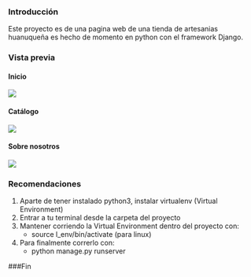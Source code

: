 ### Introducción
Este proyecto es de una pagina web de una tienda de artesanias huanuqueña
es hecho de momento en python con el framework Django.
### Vista previa

#### Inicio
![](https://i.pinimg.com/564x/c0/21/32/c021329f73c5a1c1739ec0558c82b33f.jpg)
#### Catálogo
![](https://i.pinimg.com/564x/68/51/dc/6851dc6820ed3a94787115645a0c1151.jpg)
#### Sobre nosotros
![](https://i.pinimg.com/564x/d0/b5/c8/d0b5c80f89a944f4a7ee28e0778c028f.jpg)

### Recomendaciones
1. Aparte de tener instalado python3, instalar virtualenv (Virtual Environment)
2. Entrar a tu terminal desde la carpeta del proyecto
3. Mantener corriendo la Virtual Environment dentro del proyecto con:
	- source l_env/bin/activate (para linux)
4. Para finalmente correrlo con:
	- python manage.py runserver


###Fin